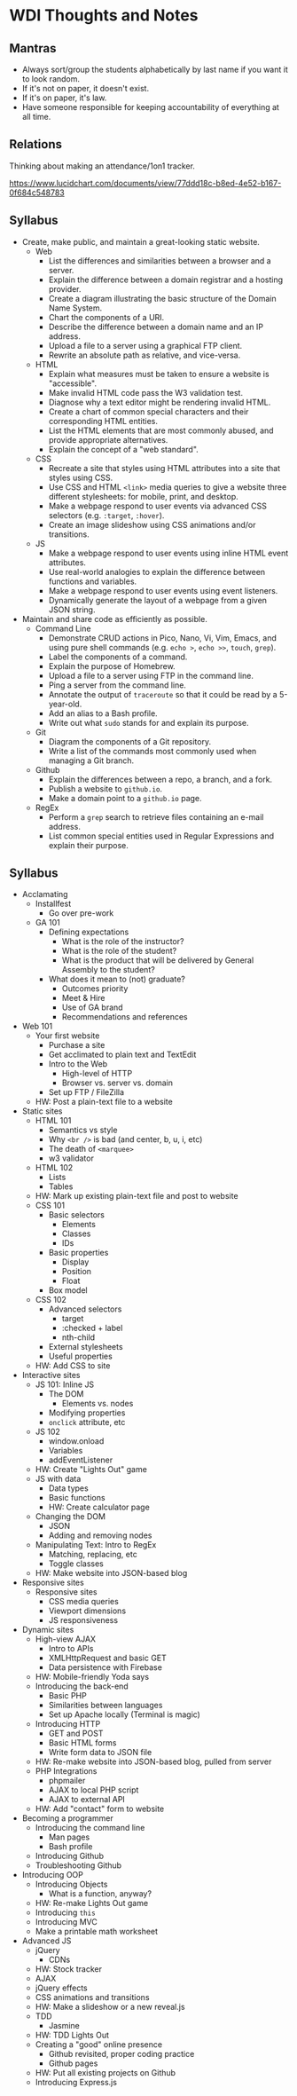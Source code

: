 # WDI Thoughts and Notes

## Mantras

- Always sort/group the students alphabetically by last name if you want it to look random.
- If it's not on paper, it doesn't exist.
- If it's on paper, it's law.
- Have someone responsible for keeping accountability of everything at all time.

## Relations

Thinking about making an attendance/1on1 tracker.

https://www.lucidchart.com/documents/view/77ddd18c-b8ed-4e52-b167-0f684c548783

## Syllabus

- Create, make public, and maintain a great-looking static website.
  - Web
    - List the differences and similarities between a browser and a server.
    - Explain the difference between a domain registrar and a hosting provider.
    - Create a diagram illustrating the basic structure of the Domain Name System.
    - Chart the components of a URI.
    - Describe the difference between a domain name and an IP address.
    - Upload a file to a server using a graphical FTP client.
    - Rewrite an absolute path as relative, and vice-versa.
  - HTML
    - Explain what measures must be taken to ensure a website is "accessible".
    - Make invalid HTML code pass the W3 validation test.
    - Diagnose why a text editor might be rendering invalid HTML.
    - Create a chart of common special characters and their corresponding HTML entities.
    - List the HTML elements that are most commonly abused, and provide appropriate alternatives.
    - Explain the concept of a "web standard".
  - CSS
    - Recreate a site that styles using HTML attributes into a site that styles using CSS.
    - Use CSS and HTML `<link>` media queries to give a website three different stylesheets: for mobile, print, and desktop.
    - Make a webpage respond to user events via advanced CSS selectors (e.g. `:target`, `:hover`).
    - Create an image slideshow using CSS animations and/or transitions.
  - JS
    - Make a webpage respond to user events using inline HTML event attributes.
    - Use real-world analogies to explain the difference between functions and variables.
    - Make a webpage respond to user events using event listeners.
    - Dynamically generate the layout of a webpage from a given JSON string.
- Maintain and share code as efficiently as possible.
  - Command Line
    - Demonstrate CRUD actions in Pico, Nano, Vi, Vim, Emacs, and using pure shell commands (e.g. `echo >`, `echo >>`, `touch`, `grep`).
    - Label the components of a command.
    - Explain the purpose of Homebrew.
    - Upload a file to a server using FTP in the command line.
    - Ping a server from the command line.
    - Annotate the output of `traceroute` so that it could be read by a 5-year-old.
    - Add an alias to a Bash profile.
    - Write out what `sudo` stands for and explain its purpose.
  - Git
    - Diagram the components of a Git repository.
    - Write a list of the commands most commonly used when managing a Git branch.
  - Github
    - Explain the differences between a repo, a branch, and a fork.
    - Publish a website to `github.io`.
    - Make a domain point to a `github.io` page.
  - RegEx
    - Perform a `grep` search to retrieve files containing an e-mail address.
    - List common special entities used in Regular Expressions and explain their purpose.
## Syllabus

- Acclamating
  - Installfest
    - Go over pre-work
  - GA 101
    - Defining expectations
      - What is the role of the instructor?
      - What is the role of the student?
      - What is the product that will be delivered by General Assembly to the student?
    - What does it mean to (not) graduate?
      - Outcomes priority
      - Meet & Hire
      - Use of GA brand
      - Recommendations and references
- Web 101
  - Your first website
    - Purchase a site
    - Get acclimated to plain text and TextEdit
    - Intro to the Web
      - High-level of HTTP
      - Browser vs. server vs. domain
    - Set up FTP / FileZilla
  - HW: Post a plain-text file to a website
- Static sites
  - HTML 101
    - Semantics vs style
    - Why `<br />` is bad (and center, b, u, i, etc)
    - The death of `<marquee>`
    - w3 validator
  - HTML 102
    - Lists
    - Tables
  - HW: Mark up existing plain-text file and post to website
  - CSS 101
    - Basic selectors
      - Elements
      - Classes
      - IDs
    - Basic properties
      - Display
      - Position
      - Float
    - Box model
  - CSS 102
    - Advanced selectors
      - target
      - :checked + label
      - nth-child
    - External stylesheets
    - Useful properties
  - HW: Add CSS to site
- Interactive sites
  - JS 101: Inline JS
    - The DOM
      - Elements vs. nodes
    - Modifying properties
    - `onclick` attribute, etc
  - JS 102
    - window.onload
    - Variables
    - addEventListener
  - HW: Create "Lights Out" game
  - JS with data
    - Data types
    - Basic functions
    - HW: Create calculator page
  - Changing the DOM
    - JSON
    - Adding and removing nodes
  - Manipulating Text: Intro to RegEx
    - Matching, replacing, etc
    - Toggle classes
  - HW: Make website into JSON-based blog
- Responsive sites
  - Responsive sites
    - CSS media queries
    - Viewport dimensions
    - JS responsiveness
- Dynamic sites
  - High-view AJAX
    - Intro to APIs
    - XMLHttpRequest and basic GET
    - Data persistence with Firebase
  - HW: Mobile-friendly Yoda says
  - Introducing the back-end
    - Basic PHP
    - Similarities between languages
    - Set up Apache locally (Terminal is magic)
  - Introducing HTTP
    - GET and POST
    - Basic HTML forms
    - Write form data to JSON file
  - HW: Re-make website into JSON-based blog, pulled from server
  - PHP Integrations
    - phpmailer
    - AJAX to local PHP script
    - AJAX to external API
  - HW: Add "contact" form to website
- Becoming a programmer
  - Introducing the command line
    - Man pages
    - Bash profile
  - Introducing Github
  - Troubleshooting Github
- Introducing OOP
  - Introducing Objects
    - What is a function, anyway?
  - HW: Re-make Lights Out game
  - Introducing `this`
  - Introducing MVC
  - Make a printable math worksheet
- Advanced JS
  - jQuery
    - CDNs
  - HW: Stock tracker
  - AJAX
  - jQuery effects
  - CSS animations and transitions
  - HW: Make a slideshow or a new reveal.js
  - TDD
    - Jasmine
  - HW: TDD Lights Out
  - Creating a "good" online presence
    - Github revisited, proper coding practice
    - Github pages
  - HW: Put all existing projects on Github
  - Introducing Express.js
